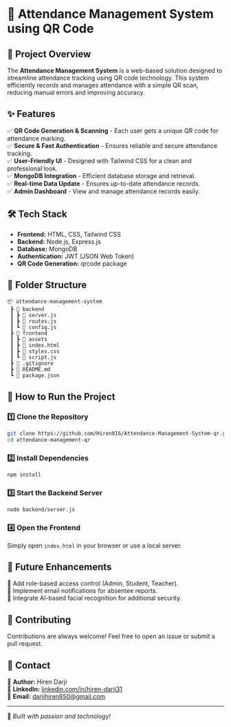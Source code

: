 # 📌 Attendance Management System using QR Code

## 🚀 Project Overview
The **Attendance Management System** is a web-based solution designed to streamline attendance tracking using QR code technology. This system efficiently records and manages attendance with a simple QR scan, reducing manual errors and improving accuracy.

## ✨ Features
✅ **QR Code Generation & Scanning** - Each user gets a unique QR code for attendance marking.  
✅ **Secure & Fast Authentication** - Ensures reliable and secure attendance tracking.  
✅ **User-Friendly UI** - Designed with Tailwind CSS for a clean and professional look.  
✅ **MongoDB Integration** - Efficient database storage and retrieval.  
✅ **Real-time Data Update** - Ensures up-to-date attendance records.  
✅ **Admin Dashboard** - View and manage attendance records easily.  

## 🛠️ Tech Stack
- **Frontend:** HTML, CSS, Tailwind CSS  
- **Backend:** Node.js, Express.js  
- **Database:** MongoDB  
- **Authentication:** JWT (JSON Web Token)  
- **QR Code Generation:** qrcode package  


## 📂 Folder Structure
```
📦 attendance-management-system
 ┣ 📂 backend
 ┃ ┣ 📜 server.js
 ┃ ┣ 📜 routes.js
 ┃ ┗ 📜 config.js
 ┣ 📂 frontend
 ┃ ┣ 📂 assets
 ┃ ┣ 📜 index.html
 ┃ ┣ 📜 styles.css
 ┃ ┗ 📜 script.js
 ┣ 📜 .gitignore
 ┣ 📜 README.md
 ┗ 📜 package.json
```

## 🎯 How to Run the Project
### 1️⃣ Clone the Repository
```sh
git clone https://github.com/Hiren016/Attendance-Management-System-qr.git
cd attendance-management-qr
```

### 2️⃣ Install Dependencies
```sh
npm install
```

### 3️⃣ Start the Backend Server
```sh
node backend/server.js
```

### 4️⃣ Open the Frontend
Simply open `index.html` in your browser or use a local server.

## 🚀 Future Enhancements
🔹 Add role-based access control (Admin, Student, Teacher).  
🔹 Implement email notifications for absentee reports.  
🔹 Integrate AI-based facial recognition for additional security.  

## 🤝 Contributing
Contributions are always welcome! Feel free to open an issue or submit a pull request.


## 📧 Contact
📌 **Author:** Hiren Darji  
📌 **LinkedIn:** [linkedin.com/in/hiren-darji31](https://linkedin.com/in/hiren-darji31)  
📌 **Email:** darjihiren850@gmail.com  

---
🚀 _Built with passion and technology!_
